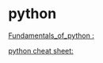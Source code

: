 # python
[Fundamentals_of_python :](https://github.com/apsarabiswokarma/30-days-of-python/tree/master/Fundamentals_of_python)

[python cheat sheet:](https://www.codewithharry.com/blogpost/python-cheatsheet/)
